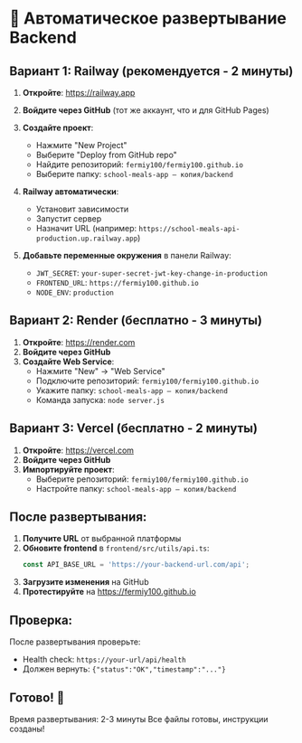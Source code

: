 # 🚀 Автоматическое развертывание Backend

## Вариант 1: Railway (рекомендуется - 2 минуты)

1. **Откройте**: https://railway.app
2. **Войдите через GitHub** (тот же аккаунт, что и для GitHub Pages)
3. **Создайте проект**:
   - Нажмите "New Project"
   - Выберите "Deploy from GitHub repo"
   - Найдите репозиторий: `fermiy100/fermiy100.github.io`
   - Выберите папку: `school-meals-app — копия/backend`

4. **Railway автоматически**:
   - Установит зависимости
   - Запустит сервер
   - Назначит URL (например: `https://school-meals-api-production.up.railway.app`)

5. **Добавьте переменные окружения** в панели Railway:
   - `JWT_SECRET`: `your-super-secret-jwt-key-change-in-production`
   - `FRONTEND_URL`: `https://fermiy100.github.io`
   - `NODE_ENV`: `production`

## Вариант 2: Render (бесплатно - 3 минуты)

1. **Откройте**: https://render.com
2. **Войдите через GitHub**
3. **Создайте Web Service**:
   - Нажмите "New" → "Web Service"
   - Подключите репозиторий: `fermiy100/fermiy100.github.io`
   - Укажите папку: `school-meals-app — копия/backend`
   - Команда запуска: `node server.js`

## Вариант 3: Vercel (бесплатно - 2 минуты)

1. **Откройте**: https://vercel.com
2. **Войдите через GitHub**
3. **Импортируйте проект**:
   - Выберите репозиторий: `fermiy100/fermiy100.github.io`
   - Настройте папку: `school-meals-app — копия/backend`

## После развертывания:

1. **Получите URL** от выбранной платформы
2. **Обновите frontend** в `frontend/src/utils/api.ts`:
   ```typescript
   const API_BASE_URL = 'https://your-backend-url.com/api';
   ```
3. **Загрузите изменения** на GitHub
4. **Протестируйте** на https://fermiy100.github.io

## Проверка:

После развертывания проверьте:
- Health check: `https://your-url/api/health`
- Должен вернуть: `{"status":"OK","timestamp":"..."}`

## Готово! 🎉

Время развертывания: 2-3 минуты
Все файлы готовы, инструкции созданы!